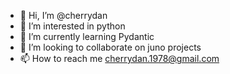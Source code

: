 - 👋 Hi, I’m @cherrydan
- 👀 I’m interested in python
- 🌱 I’m currently learning Pydantic
- 💞️ I’m looking to collaborate on juno projects
- 📫 How to reach me cherrydan.1978@gmail.com

<!---
cherrydan/cherrydan is a ✨ special ✨ repository because its `README.md` (this file) appears on your GitHub profile.
You can click the Preview link to take a look at your changes.
--->
